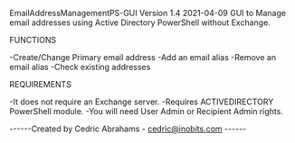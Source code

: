 EmailAddressManagementPS-GUI
Version 1.4 2021-04-09
GUI to Manage email addresses using Active Directory PowerShell without Exchange.

FUNCTIONS

-Create/Change Primary email address
-Add an email alias
-Remove an email alias
-Check existing addresses

REQUIREMENTS

-It does not require an Exchange server.
-Requires ACTIVEDIRECTORY PowerShell module.
-You will need User Admin or Recipient Admin rights.

------Created by Cedric Abrahams - cedric@inobits.com  ------